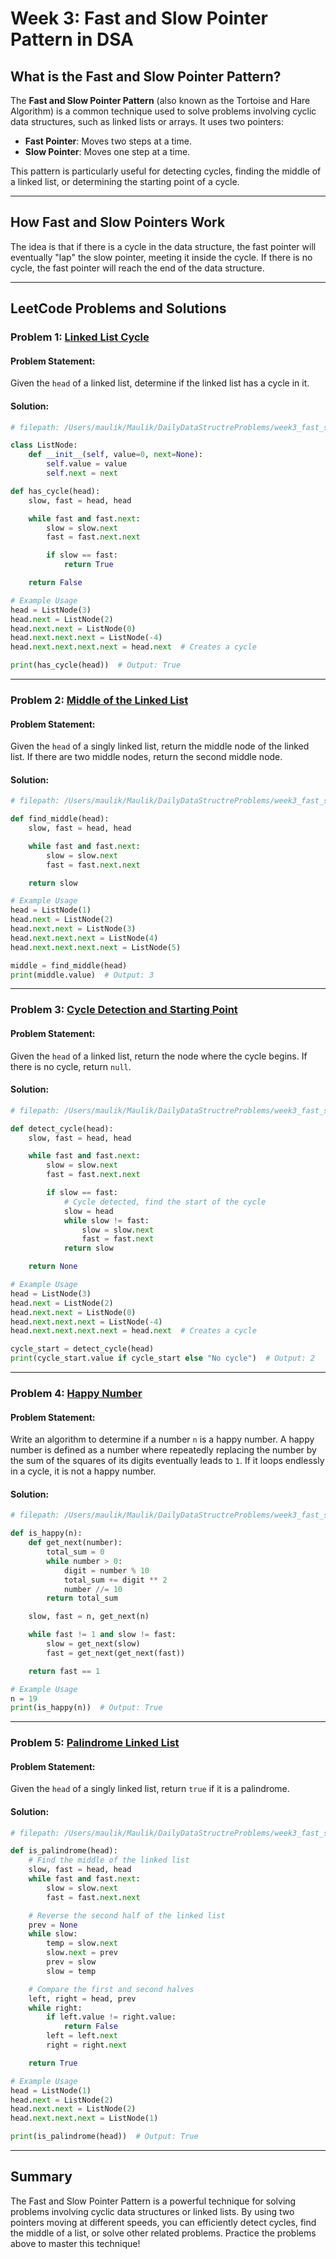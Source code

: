# Week 3: Fast and Slow Pointer Pattern in DSA

## What is the Fast and Slow Pointer Pattern?

The **Fast and Slow Pointer Pattern** (also known as the Tortoise and Hare Algorithm) is a common technique used to solve problems involving cyclic data structures, such as linked lists or arrays. It uses two pointers:
- **Fast Pointer**: Moves two steps at a time.
- **Slow Pointer**: Moves one step at a time.

This pattern is particularly useful for detecting cycles, finding the middle of a linked list, or determining the starting point of a cycle.

---

## How Fast and Slow Pointers Work

The idea is that if there is a cycle in the data structure, the fast pointer will eventually "lap" the slow pointer, meeting it inside the cycle. If there is no cycle, the fast pointer will reach the end of the data structure.

---

## LeetCode Problems and Solutions

### Problem 1: [Linked List Cycle](https://leetcode.com/problems/linked-list-cycle/)

#### Problem Statement:
Given the `head` of a linked list, determine if the linked list has a cycle in it.

#### Solution:
```python
# filepath: /Users/maulik/Maulik/DailyDataStructreProblems/week3_fast_slow_pointer.py

class ListNode:
    def __init__(self, value=0, next=None):
        self.value = value
        self.next = next

def has_cycle(head):
    slow, fast = head, head

    while fast and fast.next:
        slow = slow.next
        fast = fast.next.next

        if slow == fast:
            return True

    return False

# Example Usage
head = ListNode(3)
head.next = ListNode(2)
head.next.next = ListNode(0)
head.next.next.next = ListNode(-4)
head.next.next.next.next = head.next  # Creates a cycle

print(has_cycle(head))  # Output: True
```

---

### Problem 2: [Middle of the Linked List](https://leetcode.com/problems/middle-of-the-linked-list/)

#### Problem Statement:
Given the `head` of a singly linked list, return the middle node of the linked list. If there are two middle nodes, return the second middle node.

#### Solution:
```python
# filepath: /Users/maulik/Maulik/DailyDataStructreProblems/week3_fast_slow_pointer.py

def find_middle(head):
    slow, fast = head, head

    while fast and fast.next:
        slow = slow.next
        fast = fast.next.next

    return slow

# Example Usage
head = ListNode(1)
head.next = ListNode(2)
head.next.next = ListNode(3)
head.next.next.next = ListNode(4)
head.next.next.next.next = ListNode(5)

middle = find_middle(head)
print(middle.value)  # Output: 3
```

---

### Problem 3: [Cycle Detection and Starting Point](https://leetcode.com/problems/linked-list-cycle-ii/)

#### Problem Statement:
Given the `head` of a linked list, return the node where the cycle begins. If there is no cycle, return `null`.

#### Solution:
```python
# filepath: /Users/maulik/Maulik/DailyDataStructreProblems/week3_fast_slow_pointer.py

def detect_cycle(head):
    slow, fast = head, head

    while fast and fast.next:
        slow = slow.next
        fast = fast.next.next

        if slow == fast:
            # Cycle detected, find the start of the cycle
            slow = head
            while slow != fast:
                slow = slow.next
                fast = fast.next
            return slow

    return None

# Example Usage
head = ListNode(3)
head.next = ListNode(2)
head.next.next = ListNode(0)
head.next.next.next = ListNode(-4)
head.next.next.next.next = head.next  # Creates a cycle

cycle_start = detect_cycle(head)
print(cycle_start.value if cycle_start else "No cycle")  # Output: 2
```

---

### Problem 4: [Happy Number](https://leetcode.com/problems/happy-number/)

#### Problem Statement:
Write an algorithm to determine if a number `n` is a happy number. A happy number is defined as a number where repeatedly replacing the number by the sum of the squares of its digits eventually leads to `1`. If it loops endlessly in a cycle, it is not a happy number.

#### Solution:
```python
# filepath: /Users/maulik/Maulik/DailyDataStructreProblems/week3_fast_slow_pointer.py

def is_happy(n):
    def get_next(number):
        total_sum = 0
        while number > 0:
            digit = number % 10
            total_sum += digit ** 2
            number //= 10
        return total_sum

    slow, fast = n, get_next(n)

    while fast != 1 and slow != fast:
        slow = get_next(slow)
        fast = get_next(get_next(fast))

    return fast == 1

# Example Usage
n = 19
print(is_happy(n))  # Output: True
```

---

### Problem 5: [Palindrome Linked List](https://leetcode.com/problems/palindrome-linked-list/)

#### Problem Statement:
Given the `head` of a singly linked list, return `true` if it is a palindrome.

#### Solution:
```python
# filepath: /Users/maulik/Maulik/DailyDataStructreProblems/week3_fast_slow_pointer.py

def is_palindrome(head):
    # Find the middle of the linked list
    slow, fast = head, head
    while fast and fast.next:
        slow = slow.next
        fast = fast.next.next

    # Reverse the second half of the linked list
    prev = None
    while slow:
        temp = slow.next
        slow.next = prev
        prev = slow
        slow = temp

    # Compare the first and second halves
    left, right = head, prev
    while right:
        if left.value != right.value:
            return False
        left = left.next
        right = right.next

    return True

# Example Usage
head = ListNode(1)
head.next = ListNode(2)
head.next.next = ListNode(2)
head.next.next.next = ListNode(1)

print(is_palindrome(head))  # Output: True
```

---

## Summary

The Fast and Slow Pointer Pattern is a powerful technique for solving problems involving cyclic data structures or linked lists. By using two pointers moving at different speeds, you can efficiently detect cycles, find the middle of a list, or solve other related problems. Practice the problems above to master this technique!